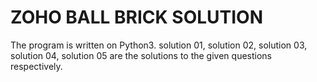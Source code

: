 
#  ZOHO BALL BRICK SOLUTION
The program is written on Python3. solution 01, solution 02, solution 03, solution 04, solution 05 are the solutions to the given questions respectively. 











































 



















